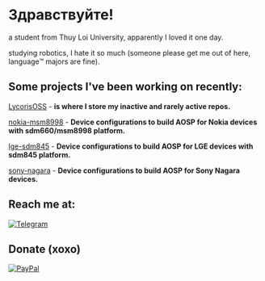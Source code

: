 # Здравствуйте!

a student from Thuy Loi University, apparently I loved it one day.

studying robotics, I hate it so much (someone please get me out of here, language™️ majors are fine).

## Some projects I've been working on recently:
[LycorisOSS](https://github.com/LycorisOSS) - **is where I store my inactive and rarely active repos.** 

[nokia-msm8998](https://github.com/nokia-msm8998) - **Device configurations to build AOSP for Nokia devices with sdm660/msm8998 platform.**

[lge-sdm845](https://github.com/lge-sdm845) - **Device configurations to build AOSP for LGE devices with sdm845 platform.**

[sony-nagara](https://github.com/sony-nagara) - **Device configurations to build AOSP for Sony Nagara devices.**

## Reach me at:
[![Telegram](https://img.shields.io/badge/Telegram-0088cc?style=for-the-badge&logo=telegram&logoColor=ffffff)](https://t.me/log1cs)

## Donate (xoxo)
[![PayPal](https://img.shields.io/badge/PayPal-00457C?style=for-the-badge&logo=paypal&logoColor=white)](https://paypal.me/log1cs)
